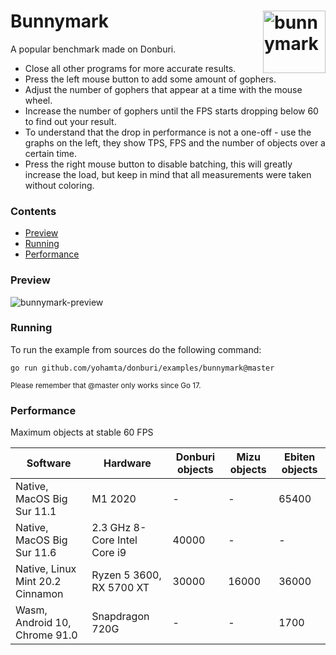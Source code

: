 # <img align="right" width="100" src="https://user-images.githubusercontent.com/19890545/147268423-d643c63a-96d2-40d1-9791-6cd842dc5647.png" alt="bunnymark" title="bunnymark" /> Bunnymark

A popular benchmark made on Donburi.

- Close all other programs for more accurate results.
- Press the left mouse button to add some amount of gophers.
- Adjust the number of gophers that appear at a time with the mouse wheel.
- Increase the number of gophers until the FPS starts dropping below 60 to find out your result.
- To understand that the drop in performance is not a one-off - use the graphs on the left, they show TPS, FPS and the number of objects over a certain time.
- Press the right mouse button to disable batching, this will greatly increase the load, but keep in mind that all measurements were taken without coloring.

### Contents

- [Preview](#preview)
- [Running](#running)
- [Performance](#performance)


### Preview

![bunnymark-preview](https://user-images.githubusercontent.com/1475839/150521292-9d3ec2c9-b96f-4cc1-a778-57dabfbd46b6.gif)

### Running

To run the example from sources do the following command:

```
go run github.com/yohamta/donburi/examples/bunnymark@master
```
<sub>Please remember that @master only works since Go 17.</sub>

### Performance

Maximum objects at stable 60 FPS

| Software                                     | Hardware                     |  Donburi objects | Mizu objects | Ebiten objects |
|----------------------------------------------|------------------------------|------------------|--------------|----------------|
| Native, MacOS Big Sur 11.1                   | M1 2020                      | -                | -            | 65400          |
| Native, MacOS Big Sur 11.6                   | 2.3 GHz 8-Core Intel Core i9 | 40000            | -            | -              |
| Native, Linux Mint 20.2 Cinnamon             | Ryzen 5 3600, RX 5700 XT     | 30000            | 16000        | 36000          |
| Wasm, Android 10, Chrome 91.0                | Snapdragon 720G              | -                | -            | 1700           |

